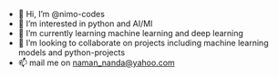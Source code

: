 - 👋 Hi, I’m @nimo-codes
- 👀 I’m interested in python and AI/Ml
- 🌱 I’m currently learning machine learning and deep learning
- 💞️ I’m looking to collaborate on projects including machine learning models and python-projects
- 📫 mail me on naman_nanda@yahoo.com
<!---
nimo-codes/nimo-codes is a ✨ special ✨ repository because its `README.md` (this file) appears on your GitHub profile.
You can click the Preview link to take a look at your changes.
--->
